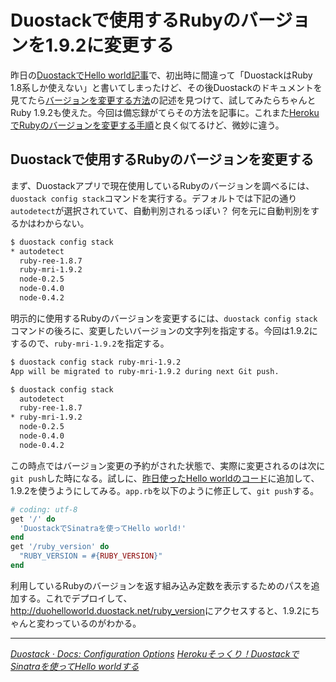 # <span>Duostackで使用するRubyのバージョンを</span><span>1.9.2に変更する</span>

昨日の[DuostackでHello world記事](/2011/05/12/ruby-duostack-sinatra-hello-world)で、初出時に間違って「DuostackはRuby 1.8系しか使えない」と書いてしまったけど、その後Duostackのドキュメントを見てたら[バージョンを変更する方法](http://docs.duostack.com/ruby/config-options#command-line-client-examples)の記述を見つけて、試してみたらちゃんとRuby 1.9.2も使えた。今回は備忘録がてらその方法を記事に。これまた[HerokuでRubyのバージョンを変更する手順](/2011/05/11/ruby-heroku-version-change)と良く似てるけど、微妙に違う。

<!-- READMORE -->


## Duostackで使用するRubyのバージョンを変更する

まず、Duostackアプリで現在使用しているRubyのバージョンを調べるには、`duostack config stack`コマンドを実行する。デフォルトでは下記の通り`autodetect`が選択されていて、自動判別されるっぽい？ 何を元に自動判別をするかはわからない。

~~~ sh
$ duostack config stack
* autodetect
  ruby-ree-1.8.7
  ruby-mri-1.9.2
  node-0.2.5
  node-0.4.0
  node-0.4.2
~~~

明示的に使用するRubyのバージョンを変更するには、`duostack config stack`コマンドの後ろに、変更したいバージョンの文字列を指定する。今回は1.9.2にするので、`ruby-mri-1.9.2`を指定する。

~~~ sh
$ duostack config stack ruby-mri-1.9.2
App will be migrated to ruby-mri-1.9.2 during next Git push.
~~~

~~~ sh
$ duostack config stack
  autodetect
  ruby-ree-1.8.7
* ruby-mri-1.9.2
  node-0.2.5
  node-0.4.0
  node-0.4.2
~~~

この時点ではバージョン変更の予約がされた状態で、実際に変更されるのは次に`git push`した時になる。試しに、[昨日使ったHello worldのコード](https://github.com/ruedap/duostack-hello-world/tree/1.0)に追加して、1.9.2を使うようにしてみる。`app.rb`を以下のように修正して、`git push`する。

~~~ ruby
# coding: utf-8
get '/' do
  'DuostackでSinatraを使ってHello world!'
end
get '/ruby_version' do
  "RUBY_VERSION = #{RUBY_VERSION}"
end
~~~

利用しているRubyのバージョンを返す組み込み定数を表示するためのパスを追加する。これでデプロイして、<http://duohelloworld.duostack.net/ruby_version>にアクセスすると、1.9.2にちゃんと変わっているのがわかる。

* * *

<cite>[Duostack &#183; Docs: Configuration Options](http://docs.duostack.com/ruby/config-options#command-line-client-examples)</cite>
<cite>[Herokuそっくり！DuostackでSinatraを使ってHello worldする](/2011/05/12/ruby-duostack-sinatra-hello-world)</cite>
